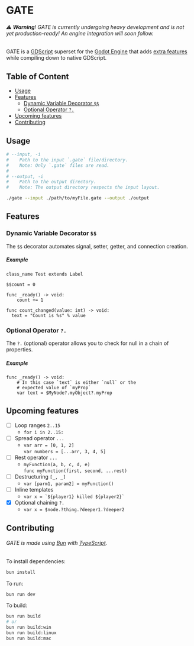 # GATE
###### ⚠ **Warning**! GATE is currently undergoing heavy development and is not yet production-ready! An engine integration will soon follow.
GATE is a [GDScript](https://docs.godotengine.org/en/stable/tutorials/scripting/gdscript/gdscript_basics.html) superset for the [Godot Engine](https://godotengine.org/) that adds [extra features](#features) while compiling down to native GDScript.

## Table of Content
- [Usage](#usage)
- [Features](#features)
   * [Dynamic Variable Decorator `$$`](#dynamic-variable-decorator-)
   * [Optional Operator `?.`](#optional-operator)
- [Upcoming features](#upcoming-features)
- [Contributing](#contributing)

## Usage
```sh
# --input, -i
#    Path to the input `.gate` file/directory.
#    Note: Only `.gate` files are read.
#
# --output, -i
#    Path to the output directory.
#    Note: The output directory respects the input layout.

./gate --input ./path/to/myFile.gate --output ./output
```

## Features
### Dynamic Variable Decorator `$$`
The `$$` decorator automates signal, setter, getter, and connection creation.
##### Example
```gdscript
class_name Test extends Label

$$count = 0

func _ready() -> void:
    count += 1

func count_changed(value: int) -> void:
  text = "Count is %s" % value
```

### Optional Operator `?.`
The `?.` (optional) operator allows you to check for null in a chain of properties.
##### Example
```gdscript
func _ready() -> void:
    # In this case `text` is either `null` or the
    # expected value of `myProp`
    var text = $MyNode?.myObject?.myProp
```

## Upcoming features
-   [ ] Loop ranges `2..15`
    - `for i in 2..15:`
-   [ ] Spread operator `...`
    - `var arr = [0, 1, 2]`<br>`var numbers = [...arr, 3, 4, 5]`
-   [ ] Rest operator `...`
    - `myFunction(a, b, c, d, e)`<br>`func myFunction(first, second, ...rest)`
-   [ ] Destructuring `[_, _]`
    - `var [parm1, param2] = myFunction()`
-   [ ] Inline templates
    - <code>var x = \`${player1} killed ${player2}`</code>
-   [x] Optional chaining `?.`
    - `var x = $node.?thing.?deeper1.?deeper2`

## Contributing
###### GATE is made using [Bun](https://bun.sh/) with [TypeScript](https://www.typescriptlang.org/).

To install dependencies:

```bash
bun install
```

To run:

```bash
bun run dev
```

To build:
```bash
bun run build
# or
bun run build:win
bun run build:linux
bun run build:mac
```
